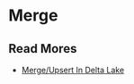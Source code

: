 # Merge

## Read Mores

- [Merge/Upsert In Delta Lake](https://medium.com/@imtheguna/merge-upsert-in-delta-lake-b62b32334a4b)
